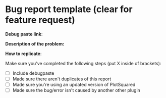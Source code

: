 # Bug report template (clear for feature request)
**Debug paste link**:

**Description of the problem:**

**How to replicate**:

Make sure you've completed the following steps (put X inside of brackets):
- [ ] Include debugpaste
- [ ] Made sure there aren't duplicates of this report
- [ ] Made sure you're using an updated version of PlotSquared
- [ ] Made sure the bug/error isn't caused by another other plugin
